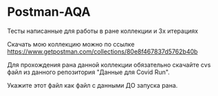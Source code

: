 # Postman-AQA
Тесты написанные для работы в ране коллекции и 3х итерациях

Скачать мою коллекцию можно по ссылке https://www.getpostman.com/collections/80e8f467837d5762b40b

Для прохождения рана данной коллекции обязательно скачайте cvs файл из данного репозитория "Данные для Covid Run".

Укажите этот файл как файл с данными ДО запуска рана.
